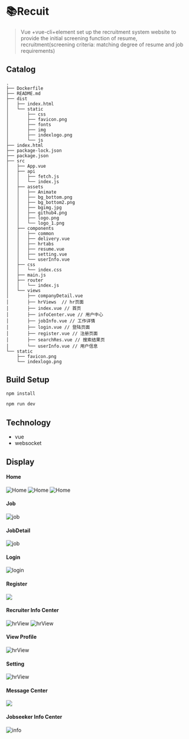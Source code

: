 # 📚Recuit

>Vue +vue-cli+element set up the recruitment system website to provide the initial screening function of resume, recruitment(screening criteria: matching degree of resume and job requirements)

## Catalog
```
.
├── Dockerfile
├── README.md
├── dist
│   ├── index.html
│   └── static
│       ├── css
│       ├── favicon.png
│       ├── fonts
│       ├── img
│       ├── indexlogo.png
│       └── js
├── index.html
├── package-lock.json
├── package.json
├── src
│   ├── App.vue
│   ├── api
│   │   ├── fetch.js
│   │   └── index.js
│   ├── assets
│   │   ├── Animate
│   │   ├── bg_bottom.png
│   │   ├── bg_bottom2.png
│   │   ├── bgimg.jpg
│   │   ├── github4.png
│   │   ├── logo.png
│   │   └── logo_1.png
│   ├── components
│   │   ├── common
│   │   ├── delivery.vue
│   │   ├── hrtabs
│   │   ├── resume.vue
│   │   ├── setting.vue
│   │   └── userInfo.vue
│   ├── css
│   │   └── index.css
│   ├── main.js
│   ├── router
│   │   └── index.js
│   └── views
│       ├── companyDetail.vue
│       ├── hrViews  // hr页面
│       ├── index.vue // 首页
│       ├── infoCenter.vue // 用户中心
│       ├── jobInfo.vue // 工作详情
│       ├── login.vue // 登陆页面
│       ├── register.vue // 注册页面
│       ├── searchRes.vue // 搜索结果页
│       └── userInfo.vue // 用户信息
└── static
    ├── favicon.png
    └── indexlogo.png
```

## Build Setup

``` bash
npm install

npm run dev
```
## Technology
* vue
* websocket

## Display
#### Home
![Home](https://upload-images.jianshu.io/upload_images/9381131-681936a71e0837e6.png?imageMogr2/auto-orient/strip%7CimageView2/2/w/1240)
![Home](https://upload-images.jianshu.io/upload_images/9381131-0a61fbbad09b195f.png?imageMogr2/auto-orient/strip%7CimageView2/2/w/1240)
![Home](https://upload-images.jianshu.io/upload_images/9381131-7517574b9d4774e4.png?imageMogr2/auto-orient/strip%7CimageView2/2/w/1240)
#### Job
![job](https://upload-images.jianshu.io/upload_images/9381131-1f2e6d413b17c374.png?imageMogr2/auto-orient/strip%7CimageView2/2/w/1240)
#### JobDetail
![job](https://upload-images.jianshu.io/upload_images/9381131-c3580f6680bdf6db.png?imageMogr2/auto-orient/strip%7CimageView2/2/w/1240)
#### Login
![login](https://upload-images.jianshu.io/upload_images/9381131-17b2944d4db4d44c.png?imageMogr2/auto-orient/strip%7CimageView2/2/w/1240)
#### Register
![](https://upload-images.jianshu.io/upload_images/9381131-1b1c0841667287cd.png?imageMogr2/auto-orient/strip%7CimageView2/2/w/1240)
#### Recruiter Info Center
![hrView](https://upload-images.jianshu.io/upload_images/9381131-301783fd14983a1f.png?imageMogr2/auto-orient/strip%7CimageView2/2/w/1240)
![hrView](https://upload-images.jianshu.io/upload_images/9381131-333a60f8d16f20f3.png?imageMogr2/auto-orient/strip%7CimageView2/2/w/1240)
#### View Profile
![hrView](https://upload-images.jianshu.io/upload_images/9381131-fad16bc0a6d80c7e.png?imageMogr2/auto-orient/strip%7CimageView2/2/w/1240)
#### Setting
![hrView](https://upload-images.jianshu.io/upload_images/9381131-14aa5e8376fa78b0.png?imageMogr2/auto-orient/strip%7CimageView2/2/w/1240)
#### Message Center
![](https://upload-images.jianshu.io/upload_images/9381131-5cc446cfd72bca97.png?imageMogr2/auto-orient/strip%7CimageView2/2/w/1240)
#### Jobseeker Info Center
![info](https://upload-images.jianshu.io/upload_images/9381131-a88409df6715d6a6.png?imageMogr2/auto-orient/strip%7CimageView2/2/w/1240)


